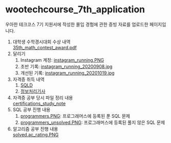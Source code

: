 # wootechcourse_7th_application
우아한 테크코스 7기 지원서에 작성한 몰입 경험에 관한 증빙 자료를 업로드한 페이지입니다.
1. 대학생 수학경시대회 수상 내역  
[35th_math_contest_award.pdf](35th_math_contest_award.pdf)
2. 달리기  
   1. Instagram 계정: [instagram_running.PNG](instagram_running.PNG)
   2. 초반 기록: [instagram_running_20200908.jpg](instagram_running_20200908.jpg)  
   3. 개선된 기록: [instagram_running_20201019.jpg](instagram_running_20201019.jpg)
3. 자격증 취득 내역  
   1. [SQLD](SQLD_certification.pdf)
   2. [정보처리기사](정보처리기사_certification.pdf)
4. 자격증 공부 당시 파일 정리 내용  
[certifications_study_note](/certifications_study_note)
5. SQL 공부 진행 내용  
   1. [programmers.PNG](programmers.PNG): 프로그래머스에 등록된 푼 SQL 문제
   2. [programmers_unsolved.PNG](programmers_unsolved.PNG): 프로그래머스에 등록된 풀지 않은 SQL 문제
6. 알고리즘 공부 진행 내용  
[solved.ac_rating.PNG](solved.ac_rating.PNG)